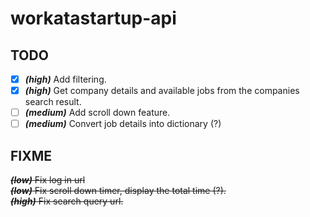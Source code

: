 # workatastartup-api

## TODO

- [x] **_(high)_** Add filtering.
- [x] **_(high)_** Get company details and available jobs from the companies search result.
- [ ] **_(medium)_** Add scroll down feature.
- [ ] **_(medium)_** Convert job details into dictionary (?) 

## FIXME

~~**_(low)_** Fix log in url~~ \
 ~~**_(low)_** Fix scroll down timer, display the total time (?).~~\
~~**_(high)_** Fix search query url.~~
